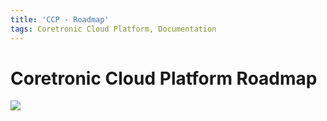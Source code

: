 ```yaml
---
title: 'CCP - Roadmap'
tags: Coretronic Cloud Platform, Documentation
---
```


Coretronic Cloud Platform Roadmap
===

![](https://i.imgur.com/mi37QjO.png)

